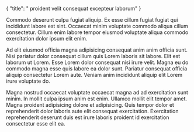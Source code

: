 {
"title": " proident velit consequat excepteur laborum"
}

Commodo deserunt culpa fugiat aliquip. Ex esse cillum fugiat fugiat qui incididunt labore est sint. Occaecat minim voluptate commodo aliqua cillum consectetur. Cillum enim labore tempor eiusmod voluptate aliqua commodo exercitation dolor ipsum elit enim.

Ad elit eiusmod officia magna adipisicing consequat anim anim officia sunt. Nisi pariatur dolor consequat cillum quis Lorem laboris sit labore. Elit est laborum ut Lorem. Esse Lorem dolor consequat nisi irure velit. Magna eu do commodo magna esse quis labore ea dolor sunt. Pariatur consequat officia aliquip consectetur Lorem aute. Veniam anim incididunt aliquip elit Lorem irure voluptate do.

Magna nostrud occaecat voluptate occaecat magna ad ad exercitation sunt minim. In mollit culpa ipsum anim est enim. Ullamco mollit elit tempor amet. Magna proident adipisicing dolore et adipisicing. Quis tempor dolor et reprehenderit dolor laboris aute elit consequat exercitation. Exercitation reprehenderit deserunt duis est irure laboris proident id exercitation consectetur esse elit ea.